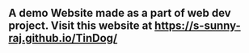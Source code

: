 A demo Website made as a part of web dev project.
Visit this website at https://s-sunny-raj.github.io/TinDog/
-------------------------------------------------------------
